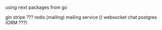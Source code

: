 using next packages from go


gin
stripe ???
redis (mailing)
mailing service ()
websocket chat
postgres (ORM ???)
